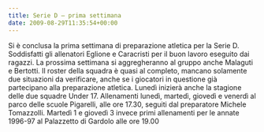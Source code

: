 ```yaml
---
title: Serie D – prima settimana
date: 2009-08-29T11:35:54+00:00
---
```

Si è conclusa la prima settimana di preparazione atletica per la Serie D. Soddisfatti gli allenatori Eglione e Caracristi per il buon lavoro eseguito dai ragazzi. La prossima settimana si aggregheranno al gruppo anche Malaguti e Bertotti. Il roster della squadra è quasi al completo, mancano solamente due situazioni da verificare, anche se i giocatori in questione già partecipano alla preparazione atletica. Lunedì inizierà anche la stagione delle due squadre Under 17. Allenamenti lunedì, martedì, giovedì e venerdì al parco delle scuole Pigarelli, alle ore 17.30, seguiti dal preparatore Michele Tomazzolli. Martedì 1 e giovedì 3 invece primi allenamenti per le annate 1996-97 al Palazzetto di Gardolo alle ore 19.00